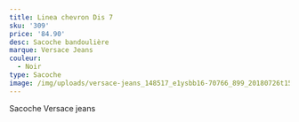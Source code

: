 ```yaml
---
title: Linea chevron Dis 7
sku: '309'
price: '84.90'
desc: Sacoche bandoulière
marque: Versace Jeans
couleur:
  - Noir
type: Sacoche
image: /img/uploads/versace-jeans_148517_e1ysbb16-70766_899_20180726t151034_01.jpg
---
```

Sacoche Versace jeans
